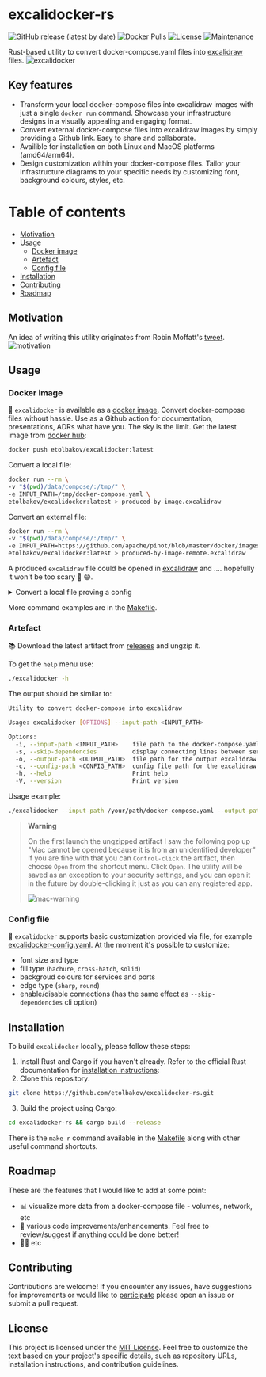 # excalidocker-rs
![GitHub release (latest by date)](https://img.shields.io/github/v/release/etolbakov/excalidocker-rs)
![Docker Pulls](https://img.shields.io/docker/pulls/etolbakov/excalidocker?style=plastic)
[![License](https://img.shields.io/badge/license-MIT-blue.svg)](LICENSE)
![Maintenance](https://img.shields.io/badge/maintenance-actively--developed-brightgreen.svg)

Rust-based utility to convert docker-compose.yaml files into [excalidraw](https://excalidraw.com/) files.
![excalidocker](./data/img/excalidocker-colour-edge.png)

## Key features
 - Transform your local docker-compose files into excalidraw images with just a single `docker run` command. Showcase your infrastructure designs in a visually appealing and engaging format.
 - Convert external docker-compose files into excalidraw images by simply providing a Github link. Easy to share and collaborate.
 - Availible for installation on both Linux and MacOS platforms (amd64/arm64).
 - Design customization within your docker-compose files. Tailor your infrastructure diagrams to your specific needs by customizing font, background colours, styles, etc.

Table of contents
=================
<!--ts-->
   * [Motivation](#motivation)
   * [Usage](#usage)
      * [Docker image](#docker-image)
      * [Artefact](#artefact)
      * [Config file](#config-file)
   * [Installation](#installation)
   * [Contributing](#contributing)
   * [Roadmap](#roadmap)
<!--te-->

## Motivation
An idea of writing this utility originates from Robin Moffatt's [tweet](https://twitter.com/rmoff/status/1659214185220423685).
![motivation](./data/img/motivation.png)

## Usage
### Docker image
🐳 `excalidocker` is available as a [docker image](https://hub.docker.com/r/etolbakov/excalidocker/tags).
Convert docker-compose files without hassle. Use as a Github action for documentation, presentations, ADRs what have you.
The sky is the limit. Get the latest image from [docker hub](https://hub.docker.com/r/etolbakov/excalidocker): 
```sh
docker push etolbakov/excalidocker:latest
```

Convert a local file:
 ```sh
docker run --rm \
-v "$(pwd)/data/compose/:/tmp/" \
-e INPUT_PATH=/tmp/docker-compose.yaml \
etolbakov/excalidocker:latest > produced-by-image.excalidraw
```

Convert an external file:
```sh
docker run --rm \
-v "$(pwd)/data/compose/:/tmp/" \
-e INPUT_PATH=https://github.com/apache/pinot/blob/master/docker/images/pinot/docker-compose.yml \
etolbakov/excalidocker:latest > produced-by-image-remote.excalidraw
```

A produced `excalidraw` file could be opened in [excalidraw](https://excalidraw.com/) and .... hopefully it won't be too scary 👻 😅.

<details>
  <summary>Convert a local file proving a config</summary>
  
  The command below shows how to pass the config file for additional customization

  ```sh
   docker run --rm \ 
   -v "$(pwd)/data/compose/:/tmp/" \
   -v "$(pwd)/excalidocker-config.yaml:/tmp/excalidocker-config.yaml" \
   -e INPUT_PATH=/tmp/docker-compose.yaml \
   -e CONFIG_PATH=/tmp/excalidocker-config.yaml \
   etolbakov/excalidocker:latest > produced-by-image-config-deps.excalidraw
  ```
</details>

More command examples are in the [Makefile](/Makefile).

### Artefact
📚 Download the latest artifact from [releases](https://github.com/etolbakov/excalidocker-rs/releases) and ungzip it.

To get the `help` menu use:
```sh
./excalidocker -h
```
The output should be similar to:
```sh
Utility to convert docker-compose into excalidraw

Usage: excalidocker [OPTIONS] --input-path <INPUT_PATH>

Options:
  -i, --input-path <INPUT_PATH>    file path to the docker-compose.yaml
  -s, --skip-dependencies          display connecting lines between services; if `true` then only service without the lines are rendered
  -o, --output-path <OUTPUT_PATH>  file path for the output excalidraw file. By default the file content is sent to console output
  -c, --config-path <CONFIG_PATH>  config file path for the excalidraw. [default: excalidocker-config.yaml]
  -h, --help                       Print help
  -V, --version                    Print version
```
Usage example:
```sh
./excalidocker --input-path /your/path/docker-compose.yaml --output-path /your/path/result.excalidraw
```

> **Warning**
>
> On the first launch the ungzipped artifact I saw the following pop up
> "Mac cannot be opened because it is from an unidentified developer"
> If you are fine with that you can `Control-click` the artifact, then choose `Open` from the shortcut menu.
> Click `Open`. The utility will be saved as an exception to your security settings,
> and you can open it in the future by double-clicking it just as you can any registered app.
>
> ![mac-warning](./data/img/mac-warning.png)

### Config file
🎨 `excalidocker` supports basic customization provided via file, for example [excalidocker-config.yaml](./excalidocker-config.yaml).
At the moment it's possible to customize:
 - font size and type
 - fill type (`hachure`, `cross-hatch`, `solid`) 
 - backgroud colours for services and ports
 - edge type (`sharp`, `round`)
 - enable/disable connections (has the same effect as `--skip-dependencies` cli option)


## Installation
To build `excalidocker` locally, please follow these steps:

1. Install Rust and Cargo if you haven't already. Refer to the official Rust documentation for [installation instructions](https://www.rust-lang.org/tools/install):
2. Clone this repository:
```sh
git clone https://github.com/etolbakov/excalidocker-rs.git
```
3. Build the project using Cargo:
```sh
cd excalidocker-rs && cargo build --release
```
There is the `make r` command available in the [Makefile](/Makefile) along with other useful command shortcuts.

## Roadmap
These are the features that I would like to add at some point:
- 📊 visualize more data from a docker-compose file - volumes, network, etc
- 🦀 various code improvements/enhancements. Feel free to review/suggest if anything could be done better!
- 👨‍💻 etc

## Contributing

Contributions are welcome! If you encounter any issues, have suggestions for improvements or would like to [participate](https://github.com/etolbakov/excalidocker-rs/issues) please open an issue or submit a pull request.

## License

This project is licensed under the [MIT License](./LICENSE).
Feel free to customize the text based on your project's specific details, such as repository URLs, installation instructions, and contribution guidelines.
